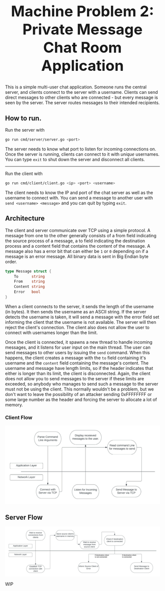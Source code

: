 <h1 style="text-align: center; font-size: 3rem;">Machine Problem 2: Private Message Chat Room Application</h1>

This is a simple multi-user chat application. Someone runs the central server, and clients connect to the server with a username. Clients can send direct messages to other clients who are connected - but every message is seen by the server. The server routes messages to their intended recipients.

##  How to run. 

Run the server with

```sh
go run cmd/server/server.go <port>
```

The server needs to know what port to listen for incoming connections on. Once the server is running, clients can connect to it with _unique_ usernames. You can type `exit` to shut down the server and disconnect all clients.

<hr>

Run the client with

```sh
go run cmd/client/client.go <ip> <port> <username>
```

The client needs to know the IP and port of the chat server as well as the username to connect with. You can send a message to another user with `send <username> <message>` and you can quit by typing `exit`.

##  Architecture

The client and server communicate over TCP using a simple protocol. A message from one to the other generally consists of a from field indicating the source process of a message, a to field indicating the destination process and a content field that contains the content of the message. A message also has a error bit that can either be `1` or `0` depending on if a message is an error message. All binary data is sent in Big Endian byte order.

```go
type Message struct {
	To      string
	From    string
	Content string
	Error   bool
}
```

When a client connects to the server, it sends the length of the username (in bytes). It then sends the username as an ASCII string. If the server detects the username is taken, it will send a message with the error field set informing the client that the username is not available. The server will then reject the client's connection. The client also does not allow the user to connect with usernames longer than the limit.

Once the client is connected, it spawns a new thread to handle incoming messages, and it listens for user input on the main thread. The user can send messages to other users by issuing the `send` command. When this happens, the client creates a message with the `to` field containing it's username and the  `content` field containing the message's content. The username and message have length limits, so if the header indicates that either is longer than its limit, the client is disconnected. Again, the client does not allow you to send messages to the server if these limits are exceeded, so anybody who manages to send such a message to the server must not be using the client. This normally wouldn't be a problem, but we don't want to leave the possibility of an attacker sending 0xFFFFFFFF or some large number as the header and forcing the server to allocate a lot of memory.

### Client Flow

![Client](assets/client.jpeg)

## Server Flow
<img src="assets/server.jpeg" alt="server" width="1200"/>

WIP
